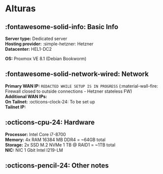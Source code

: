 # Alturas
## :fontawesome-solid-info: Basic Info
**Server type:** Dedicated server  
**Hosting provider:** :simple-hetzner: Hetzner  
**Datacenter:**  HEL1-DC2

**OS:** Proxmox VE 8.1 (Debian Bookworm)

## :fontawesome-solid-network-wired: Network
**Primary WAN IP:** `REDACTED WHILE SETUP IS IN PROGRESS` (:material-wall-fire: Firewall closed to outside connections - Hetzner stateless FW)  
**Additional WAN IPs:**  
**On Tailnet:** :octicons-clock-24: To be set up  
**Tailnet IP:**  

## :octicons-cpu-24: Hardware
**Processor:** Intel Core i7-8700  
**Memory:** 4x RAM 16384 MB DDR4 = ~64GB total  
**Storage:** 2x SSD M.2 NVMe 1 TB @ RAID1 = ~1TB total  
**NIC:**  NIC 1 Gbit Intel I219-LM

## :octicons-pencil-24: Other notes
